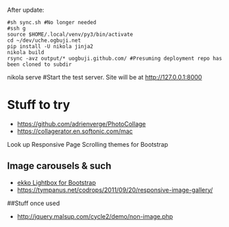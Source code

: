 
After update:

```
#sh sync.sh #No longer needed
#ssh g
source $HOME/.local/venv/py3/bin/activate
cd ~/dev/uche.ogbuji.net
pip install -U nikola jinja2
nikola build
rsync -avz output/* uogbuji.github.com/ #Presuming deployment repo has been cloned to subdir
```

nikola serve     #Start the test server. Site will be at http://127.0.0.1:8000


# Stuff to try

* https://github.com/adrienverge/PhotoCollage
* https://collagerator.en.softonic.com/mac

Look up Responsive Page Scrolling themes for Bootstrap

## Image carousels & such

* [ekko Lightbox for Bootstrap](http://ashleydw.github.io/lightbox/#image-gallery)
* https://tympanus.net/codrops/2011/09/20/responsive-image-gallery/

##Stuff once used

* http://jquery.malsup.com/cycle2/demo/non-image.php

